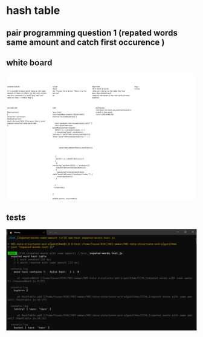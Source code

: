 # hash table

## pair programming question 1 (repated words same amount and catch first occurence )

## white board

![white board](repated-words-same=amount-hash-whiteboard.png)

## tests

![test](repated-words-same=amount-hash-test-results.PNG)
